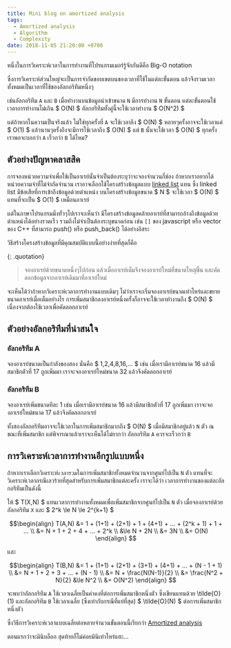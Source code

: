 ```yaml
---
title: Mini blog on amortized analysis
tags:
  - Amortized analysis
  - Algorithm
  - Complexity
date: 2018-11-05 21:20:00 +0700
---
```


หนึ่งในการวิเคราะห์เวลาในการทำงานที่โปรแกรมเมอร์รู้จักกันดีคือ Big-O notation

ซึ่งการวิเคราะห์ส่วนใหญ่จะเป็นการจำกัดขอบเขตบนของเวลาที่ใช้ในแต่ละขั้นตอน
แล้วจึงรวมเวลาทั้งหมดเป็นเวลาที่ใช้ของอัลกอริทึมหนึ่งๆ

เช่นอัลกอริทึม `A` และ `B` เมื่อทำงานบนข้อมูลนำเข้าขนาด `N` 
มีการทำงาน `N` ขั้นตอน แต่ละขั้นตอนใช้เวลาการทำงานไม่เกิน $ O(N) $
อัลกอริทึมทั้งคู่นี้จะใช้เวลาทำงาน $ O(N^2) $

แต่ถ้าหากในความเป็นจริงแล้ว ไม่ใช่ทุกครั้งที่ `A` จะใช้เวลาถึง $ O(N) $
หลายๆครั้งอาจจะใช้เวลาแค่ $ O(1) $ แล้วนานๆครั้งถึงจะมีการใช้เวลาถึง $ O(N) $
แต่ `B` นั้นจะใช้เวลา $ O(N) $ ทุกครั้ง เราพอจะบอกว่า `A` เร็วกว่า `B` ได้ไหม?

ตัวอย่างปัญหาคลาสสิค
----

การจองหน่วยความจำเพื่อใช้เป็นอาเรย์นั้นจำเป็นต้องระบุว่าจะจองจำนวนกี่ช่อง
ถ้าหากเราอยากได้หน่วยความจำที่ไม่จำกัดจำนวน เราอาจเลือกใช้โครงสร้างข้อมูลแบบ [linked list][wiki-ll] แทน
ซึ่ง linked list มีข้อเสียที่การเข้าถึงข้อมูลด้วยตำแหน่ง บนโครงสร้างข้อมูลขนาด $ N $ 
จะใช้เวลา $ O(N) $ แทนที่จะเป็น $ O(1) $ เหมือนอาเรย์

แต่ในภาษาโปรแกรมมิ่งทั่วๆไปเราจะเห็นว่า
มีโครงสร้างข้อมูลคล้ายอาเรย์ที่สามารถอ้างถึงข้อมูลด้วยตำแหน่งได้อย่างรวดเร็ว
รวมถึงไม่จำเป็นต้องระบุขนาดก่อน เช่น `[]` ของ javascript หรือ vector ของ C++
ที่สามารถ push() หรือ push_back() ได้อย่างอิสระ

วิธีสร้างโครงสร้างข้อมูลที่มีคุณสมบัติแบบนี้อย่างง่ายที่สุดก็คือ

{: .quotation}
> จองอาเรย์ด้วยขนาดหนึ่งๆไปก่อน แล้วเมื่ออาเรย์เต็มจึงจองอาเรย์ใหม่ที่ขนาดใหญ่ขึ้น
> และคัดลอกข้อมูลจากอาเรย์เดิมมาที่อาเรย์ใหม่

จะเห็นได้ว่าถ้าหากวิเคราะห์เวลาการทำงานแบบเดิมๆ 
ไม่ว่าเราจะเริ่มจองอาเรย์ขนาดเท่าไหร่และขยายขนาดอาเรย์เมื่อเต็มอย่างไร
การเพิ่มสมาชิกลงอาเรย์หนึ่งครั้งก็อาจจะใช้เวลาทำงานถึง $ O(N) $ เนื่องจากต้องใช้เวลาเพื่อคัดลอกอาเรย์

ตัวอย่างอัลกอริทึมที่น่าสนใจ
----

### อัลกอริทึม A

จองอาเรย์ขนาดเป็นกำลังของสอง นั่นคือ $ 1,2,4,8,16,... $ เช่น
เมื่อเรามีอาเรย์ขนาด 16 แล้วมีสมาชิกตัวที่ 17 ถูกเพิ่มมา
เราจะจองอาเรย์ใหม่ขนาด 32 แล้วจึงคัดลอกอาเรย์ 

### อัลกอริทึม B

จองอาเรย์เพิ่มขนาดทีละ 1 เช่น เมื่อเรามีอาเรย์ขนาด 16 แล้วมีสมาชิกตัวที่ 17 ถูกเพิ่มมา
เราจะจองอาเรย์ใหม่ขนาด 17 แล้วจึงคัดลอกอาเรย์ 

ทั้งสองอัลกอริทึมอาจจะใช้เวลาในการเพิ่มสมาชิกมากถึง $ O(N) $ เมื่อมีสมาชิกอยู่แล้ว `N` ตัว 
ณ ขณะที่เพิ่มสมาชิก
แต่พิจารณาแล้วเราจะเห็นได้ไม่ยากว่า อัลกอริทึม `A` ควรจะเร็วกว่า `B`

การวิเคราะห์เวลาการทำงานอีกรูปแบบหนึ่ง
----

ถ้าหากเราเลือกวิเคราะห์*เวลารวม*ในการเพิ่มสมาชิกทั้งหมดจำนวนจากศูนย์ไปเป็น `N` ตัว
แทนที่จะวิเคราะห์เวลากรณีเลวร้ายที่สุดสำหรับการเพิ่มสมาชิกแต่ละครั้ง
เราจะได้ว่า เวลาการทำงานของแต่ละอัลกอริทึมเป็นดังนี้

ให้ $ T(X,N) $ แทนเวลาการทำงานทั้งหมดเพื่อเพิ่มสมาชิกจากศูนย์ไปเป็น `N` ตัว
เมื่อจองอาเรย์ด้วยอัลกอริทึม `X` และ $ 2^k \le N \le 2^{k+1} $

$$\begin{align}
    T(A,N)  &=      1 + (1+1) + (2+1) + 1 + (4+1) + ... + (2^k + 1) + 1 + ... \\
            &=      N + 1 + 2 + 4 + ... + 2^k \\
            &\le   N + 2N \\
            &=      3N \\
            &=      O(N)
\end{align} $$

และ

$$\begin{align}
    T(B,N)  &=      1 + (1+1) + (2+1) + (3+1) + (4+1) + ... + (N - 1 + 1) \\
            &=      N + 1 + 2 + 3 + ... + (N - 1) \\
            &=      N + \frac{N(N-1)}{2} \\
            &=      \frac{N^2 + N}{2}
            &\le   N^2 \\
            &=      O(N^2)
\end{align} $$

จะพบว่าอัลกอริทึม `A` ใช้เวลาเฉลี่ยเป็นค่าคงที่ต่อการเพิ่มสมาชิกหนึ่งตัว
ซึ่งเขียนแทนด้วย \tilde{O}(1)
และอัลกอริทึม `B` ใช้เวลาเฉลี่ย (ซึ่งเท่ากับกรณีที่แย่ที่สุด) $ \tilde{O}(N) $ ต่อการเพิ่มสมาชิกหนึ่งตัว

ซึ่งวิธีการวิเคราะห์เวลาแบบเฉลี่ยต่อหลายจำนวนขั้นตอนนี้เรียกว่า [Amortized analysis][wiki-amor]

ตอนแรกว่าจะมินิบล็อก สุดท้ายก็ไม่ค่อยมินิเท่าไหร่แฮะ...

[wiki-ll]: //en.wikipedia.org/wiki/Linked_list
[wiki-amor]: //en.wikipedia.org/wiki/Amortized_analysis